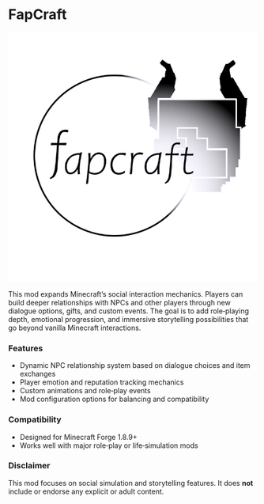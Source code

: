# FapCraft

![logo](https://github.com/samuelsan37/FapCraft/blob/main/logo.png?raw=true)

This mod expands Minecraft’s social interaction mechanics. Players can build deeper relationships with NPCs and other players through new dialogue options, gifts, and custom events. The goal is to add role‑playing depth, emotional progression, and immersive storytelling possibilities that go beyond vanilla Minecraft interactions.

### Features
- Dynamic NPC relationship system based on dialogue choices and item exchanges  
- Player emotion and reputation tracking mechanics  
- Custom animations and role‑play events  
- Mod configuration options for balancing and compatibility  

### Compatibility
- Designed for Minecraft Forge 1.8.9+  
- Works well with major role‑play or life‑simulation mods  

### Disclaimer
This mod focuses on social simulation and storytelling features. It does **not** include or endorse any explicit or adult content.
